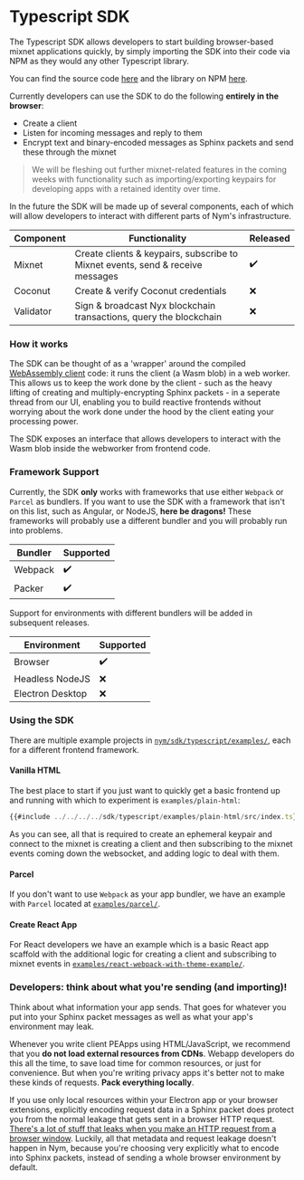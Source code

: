 # Typescript SDK
The Typescript SDK allows developers to start building browser-based mixnet applications quickly, by simply importing the SDK into their code via NPM as they would any other Typescript library.

You can find the source code [here](https://github.com/nymtech/nym/tree/release/{{platform_release_version}}/sdk) and the library on NPM [here](https://www.npmjs.com/package/@nymproject/sdk).

Currently developers can use the SDK to do the following **entirely in the browser**:
* Create a client
* Listen for incoming messages and reply to them
* Encrypt text and binary-encoded messages as Sphinx packets and send these through the mixnet

> We will be fleshing out further mixnet-related features in the coming weeks with functionality such as importing/exporting keypairs for developing apps with a retained identity over time.

In the future the SDK will be made up of several components, each of which will allow developers to interact with different parts of Nym's infrastructure.

| Component | Functionality                                                                  | Released |
| --------- | ------------------------------------------------------------------------------ | -------- |
| Mixnet    | Create clients & keypairs, subscribe to Mixnet events, send & receive messages | ✔️       |
| Coconut   | Create & verify Coconut credentials                                            | ❌       |
| Validator | Sign & broadcast Nyx blockchain transactions, query the blockchain             | ❌       |

### How it works
The SDK can be thought of as a 'wrapper' around the compiled [WebAssembly client](https://github.com/nymtech/nym/tree/release/{{platform_release_version}}/clients/webassembly) code: it runs the client (a Wasm blob) in a web worker. This allows us to keep the work done by the client - such as the heavy lifting of creating and multiply-encrypting Sphinx packets - in a seperate thread from our UI, enabling you to build reactive frontends without worrying about the work done under the hood by the client eating your processing power.

The SDK exposes an interface that allows developers to interact with the Wasm blob inside the webworker from frontend code.

### Framework Support
Currently, the SDK **only** works with frameworks that use either `Webpack` or `Parcel` as bundlers. If you want to use the SDK with a framework that isn't on this list, such as Angular, or NodeJS, **here be dragons!** These frameworks will probably use a different bundler and you will probably run into problems.

| Bundler | Supported |
| ------- | --------- |
| Webpack | ✔️        |
| Packer  | ✔️        |

Support for environments with different bundlers will be added in subsequent releases.

| Environment      | Supported |
| ---------------- | --------- |
| Browser          |  ✔️       |
| Headless NodeJS  |  ❌       |
| Electron Desktop |  ❌       |


### Using the SDK
There are multiple example projects in [`nym/sdk/typescript/examples/`](https://github.com/nymtech/nym/tree/release/{{platform_release_version}}/sdk/typescript/examples/), each for a different frontend framework.

#### Vanilla HTML
The best place to start if you just want to quickly get a basic frontend up and running with which to experiment is `examples/plain-html`:

```typescript
{{#include ../../../../sdk/typescript/examples/plain-html/src/index.ts}}
```

As you can see, all that is required to create an ephemeral keypair and connect to the mixnet is creating a client and then subscribing to the mixnet events coming down the websocket, and adding logic to deal with them.

#### Parcel
If you don't want to use `Webpack` as your app bundler, we have an example with `Parcel` located at [`examples/parcel/`](https://github.com/nymtech/nym/tree/release/{{platform_release_version}}/sdk/typescript/examples/react-webpack-with-theme-example/parcel/).

#### Create React App
For React developers we have an example which is a basic React app scaffold with the additional logic for creating a client and subscribing to mixnet events in [`examples/react-webpack-with-theme-example/`](https://github.com/nymtech/nym/tree/release/{{platform_release_version}}/sdk/typescript/examples/react-webpack-with-theme-example/).

### Developers: think about what you're sending (and importing)!
Think about what information your app sends. That goes for whatever you put into your Sphinx packet messages as well as what your app's environment may leak.

Whenever you write client PEApps using HTML/JavaScript, we recommend that you **do not load external resources from CDNs**. Webapp developers do this all the time, to save load time for common resources, or just for convenience. But when you're writing privacy apps it's better not to make these kinds of requests. **Pack everything locally**.

If you use only local resources within your Electron app or your browser extensions, explicitly encoding request data in a Sphinx packet does protect you from the normal leakage that gets sent in a browser HTTP request. [There's a lot of stuff that leaks when you make an HTTP request from a browser window](https://panopticlick.eff.org/). Luckily, all that metadata and request leakage doesn't happen in Nym, because you're choosing very explicitly what to encode into Sphinx packets, instead of sending a whole browser environment by default.
